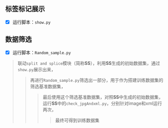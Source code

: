 ## 标签标记展示
- [x] 运行脚本：`show.py`

## 数据筛选
- [x] 运行脚本：`Random_sample.py`
>联动`split and splice`模块（简称**SS**），利用**SS**生成的初始数据集，通过`show.py`展示出来，
>>再进行`Random_sample.py`筛选出一部分，用于作为搭建训练数据集的筛选基准数据集，
>>>最后使用这个筛选基准数据集，对照**SS**中生成的初始数据集，运行**SS**中的`check_jpgAndxml.py`，分别针对image和xml运行两次，
>>>>最终可得到训练数据集

